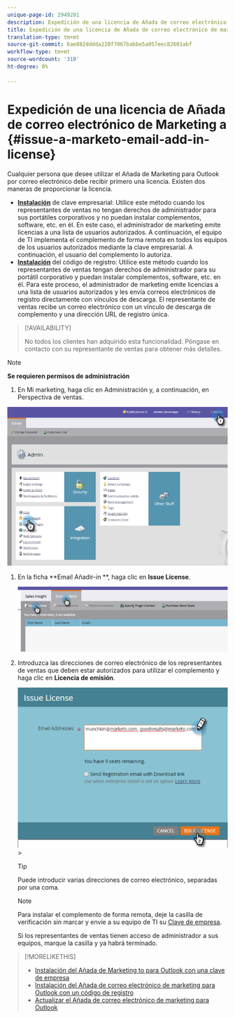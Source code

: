 ```yaml
---
unique-page-id: 2949281
description: Expedición de una licencia de Añada de correo electrónico de marketing - Documentos de marketing - Documentación del producto
title: Expedición de una licencia de Añada de correo electrónico de marketing
translation-type: tm+mt
source-git-commit: 6ae882dddda220f7067babbe5a057eec82601abf
workflow-type: tm+mt
source-wordcount: '310'
ht-degree: 0%

---
```



# Expedición de una licencia de Añada de correo electrónico de Marketing a {#issue-a-marketo-email-add-in-license}

Cualquier persona que desee utilizar el Añada de Marketing para Outlook por correo electrónico debe recibir primero una licencia. Existen dos maneras de proporcionar la licencia.

* **[Instalación](install-the-marketo-add-in-for-outlook-with-an-enterprise-key.md)** de clave empresarial: Utilice este método cuando los representantes de ventas no tengan derechos de administrador para sus portátiles corporativos y no puedan instalar complementos, software, etc. en él. En este caso, el administrador de marketing emite licencias a una lista de usuarios autorizados. A continuación, el equipo de TI implementa el complemento de forma remota en todos los equipos de los usuarios autorizados mediante la clave empresarial. A continuación, el usuario del complemento lo autoriza.
* **[Instalación](install-the-marketo-email-add-in-for-outlook-with-a-registration-code.md)** del código de registro: Utilice este método cuando los representantes de ventas tengan derechos de administrador para su portátil corporativo y puedan instalar complementos, software, etc. en él. Para este proceso, el administrador de marketing emite licencias a una lista de usuarios autorizados y les envía correos electrónicos de registro directamente con vínculos de descarga. El representante de ventas recibe un correo electrónico con un vínculo de descarga de complemento y una dirección URL de registro única.

>[!AVAILABILITY]
>
>
>No todos los clientes han adquirido esta funcionalidad. Póngase en contacto con su representante de ventas para obtener más detalles.

>[!NOTE]
>
>**Se requieren permisos de administración**

1. En Mi marketing, haga clic en Administración y, a continuación, en Perspectiva de ventas.

![](assets/image2015-7-20-17-3a48-3a17.png)

1. En la ficha **Email Añadir-in **, haga clic en **Issue License**.

   ![](assets/image2016-7-22-10-3a20-3a15.png)

1. Introduzca las direcciones de correo electrónico de los representantes de ventas que deben estar autorizados para utilizar el complemento y haga clic en **Licencia de emisión**.

   ![](assets/image2016-8-31-9-3a37-3a8.png)>

   >[!TIP]
   >
   >Puede introducir varias direcciones de correo electrónico, separadas por una coma.

   >[!NOTE]
   >
   >Para instalar el complemento de forma remota, deje la casilla de verificación sin marcar y envíe a su equipo de TI su [Clave de empresa](https://docs.marketo.com/display/DOCS/Install+the+Marketo+Add-in+for+Outlook+with+an+Enterprise+Key).
   >
   >Si los representantes de ventas tienen acceso de administrador a sus equipos, marque la casilla y ya habrá terminado.

>[!MORELIKETHIS]
>
>* [Instalación del Añada de Marketing to para Outlook con una clave de empresa](install-the-marketo-add-in-for-outlook-with-an-enterprise-key.md)
>* [Instalación del Añada de correo electrónico de marketing para Outlook con un código de registro](install-the-marketo-email-add-in-for-outlook-with-a-registration-code.md)
>* [Actualizar el Añada de correo electrónico de marketing para Outlook](upgrade-your-marketo-email-add-in-for-outlook.md)

